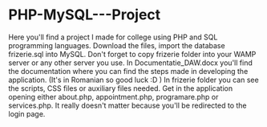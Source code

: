 # PHP-MySQL---Project

Here you'll find a project I made for college using PHP and SQL programming languages.
Download the files, import the database frizerie.sql into MySQL. Don't forget to copy frizerie folder into your WAMP server or any other server you use.
In Documentatie_DAW.docx you'll find the documentation where you can find the steps made in developing the application. (It's in Romanian so good luck :D )
In frizerie folder you can see the scripts, CSS files or auxiliary files needed.
Get in the application opening either about.php, appointment.php, programare.php or services.php. It really doesn't matter because you'll be redirected to the login page.
